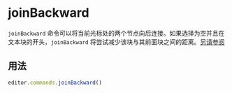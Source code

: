 # joinBackward
`joinBackward` 命令可以将当前光标处的两个节点向后连接。如果选择为空并且在文本块的开头，`joinBackward` 将尝试减少该块与其前面块之间的距离。[另请参阅](https://prosemirror.net/docs/ref/#commands.joinBackward)

## 用法
```js
editor.commands.joinBackward()
```